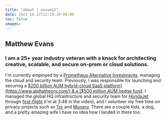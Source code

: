 ```yaml
---
title: "about | secunit"
date: 2022-10-22T12:19:39-04:00
toc: false
images:
---
```


## Matthew Evans 
### I am a 25+ year industry veteran with a knack for architecting creative, scalable, and secure on-prem or cloud solutions.  


I'm currently employed by a [Prometheus Alternative Investments](https://prometheusalts.com/), managing the cloud and security team. Previously, I was responsible for launching and securing a [$200 billion AUM hybrid-cloud SaaS platform](https://www.alphatheory.com/) & a [$500 million AUM hedge fund](https://centerbook.com/). I managed the global HQ infrastructure and security team for [HondaJet](https://www.hondajet.com/) through [first-flight](https://global.honda/newsroom/worldnews/2010/c101221FAA-Conforming-HondaJet.html) (i'm at 3:48 in the video), and I volunteer my free time on privacy projects such as [Tor](https://www.torproject.org/) and [Monero](https://www.getmonero.org/). There are a couple kids, a dog, and a pretty amazing wife I have no idea how I landed in there too.


